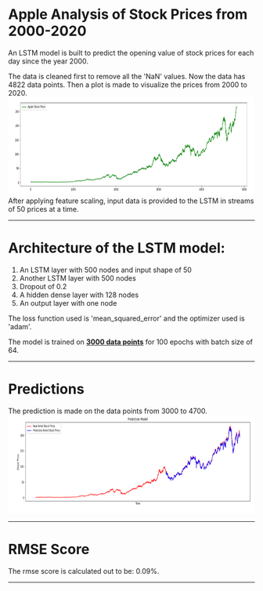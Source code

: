 # Apple Analysis of Stock Prices from 2000-2020

An LSTM model is built to predict the opening value of stock prices for each day since the year 2000. 


The data is cleaned first to remove all the 'NaN' values. Now the data has 4822 data points. Then a plot is made to visualize the prices from 2000 to 2020.<br> 
<img src="../results/apple1.PNG" width="900" height="200"><br>
After applying feature scaling, input data is provided to the LSTM in streams of 50 prices at a time.
<hr>

# Architecture of the LSTM model:
1) An LSTM layer with 500 nodes and input shape of 50<br>
2) Another LSTM layer with 500 nodes<br>
3) Dropout of 0.2<br>
4) A hidden dense layer with 128 nodes<br>
5) An output layer with one node 


The loss function used is 'mean_squared_error' and the optimizer used is 'adam'.


The model is trained on <b><u>3000 data points</u></b> for 100 epochs with batch size of 64.
<hr>

# Predictions 

The prediction is made on the data points from 3000 to 4700.<br>
<img src="../results/apple2.PNG" width="900" height="200">
<hr>

# RMSE Score

The rmse score is calculated out to be: 0.09%.
<hr>
